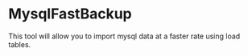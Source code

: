 # MysqlFastBackup

This tool will allow you to import mysql data at a faster rate using load tables.
